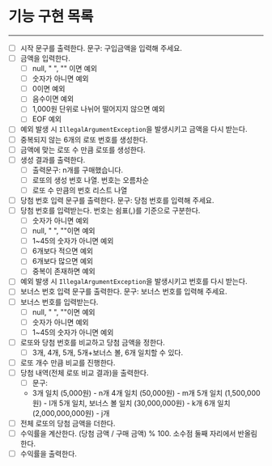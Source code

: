 # 기능 구현 목록

---
- [ ] 시작 문구를 출력한다. 문구: 구입금액을 입력해 주세요.
- [ ] 금액을 입력한다.
  - [ ] null, " ", "" 이면 예외
  - [ ] 숫자가 아니면 예외
  - [ ] 0이면 예외
  - [ ] 음수이면 예외
  - [ ] 1,000원 단위로 나뉘어 떨어지지 않으면 예외
  - [ ] EOF 예외
- [ ] 예외 발생 시 `IllegalArgumentException`을 발생시키고 금액을 다시 받는다. 
- [ ] 중복되지 않는 6개의 로또 번호를 생성한다.
- [ ] 금액에 맞는 로또 수 만큼 로또를 생성한다.
- [ ] 생성 결과를 출력한다.
  - [ ] 출력문구: n개를 구매했습니다.
  - [ ] 로또의 생성 번호 나열. 번호는 오름차순
  - [ ] 로또 수 만큼의 번호 리스트 나열
- [ ] 당첨 번호 입력 문구를 출력한다. 문구: 당첨 번호를 입력해 주세요.
- [ ] 당첨 번호를 입력받는다. 번호는 쉼표(,)를 기준으로 구분한다.
  - [ ] 숫자가 아니면 예외
  - [ ] null, " ", ""이면 예외
  - [ ] 1~45의 숫자가 아니면 예외
  - [ ] 6개보다 적으면 예외
  - [ ] 6개보다 많으면 예외
  - [ ] 중복이 존재하면 예외
- [ ] 예외 발생 시 `IllegalArgumentException`을 발생시키고 번호를 다시 받는다.
- [ ] 보너스 번호 입력 문구를 출력한다. 문구: 보너스 번호를 입력해 주세요.
- [ ] 보너스 번호를 입력받는다.
  - [ ] null, " ", ""이면 예외
  - [ ] 숫자가 아니면 예외
  - [ ] 1~45의 숫자가 아니면 예외
- [ ] 로또와 당첨 번호를 비교하고 당첨 금액을 정한다.
  - [ ] 3개, 4개, 5개, 5개+보너스 볼, 6개 일치할 수 있다.
- [ ] 로또 개수 만큼 비교를 진행한다.
- [ ] 당첨 내역(전체 로또 비교 결과)을 출력한다.
  - [ ] 문구:
  - 3개 일치 (5,000원) - n개
    4개 일치 (50,000원) - m개
    5개 일치 (1,500,000원) - l개
    5개 일치, 보너스 볼 일치 (30,000,000원) - k개
    6개 일치 (2,000,000,000원) - j개
- [ ] 전체 로또의 당첨 금액을 더한다.
- [ ] 수익률을 계산한다. (당첨 금액 / 구매 금액) % 100. 소수점 둘째 자리에서 반올림한다.
- [ ] 수익률을 출력한다.

